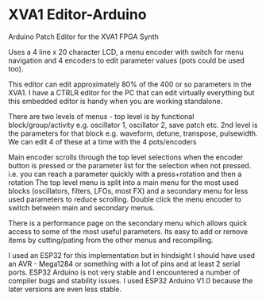 # XVA1 Editor-Arduino

Arduino Patch Editor for the XVA1 FPGA Synth

Uses a 4 line x 20 character LCD, a menu encoder with switch for menu navigation and 4 encoders to edit parameter values (pots could be used too).

This editor can edit approximately 80% of the 400 or so parameters in the XVA1. I have a CTRLR editor for the PC that can edit virtually everything but this embedded editor is handy when you are working standalone.

There are two levels of menus - top level is by functional block/group/activity e.g. oscillator 1, oscillator 2, save patch etc. 2nd level is the parameters for that block e.g. waveform, detune, transpose, pulsewidth. We can edit 4 of these at a time with the 4 pots/encoders

Main encoder scrolls through the top level selections when the encoder button is pressed or the parameter list for the selection when not pressed. i.e. you can reach a parameter quickly with a press+rotation and then a rotation
The top level menu is split into a main menu for the most used blocks (oscillators, filters, LFOs, most FX) and a secondary menu for less used parameters to reduce scrolling. Double click the menu encoder to switch between main and secondary menus.

There is a performance page on the secondary menu which allows quick access to some of the most useful parameters. Its easy to add or remove items by cutting/pating from the other menus and recompiling.

I used an ESP32 for this implementation but in hindsight I should have used an AVR - Mega1284 or something with a lot of pins and at least 2 serial ports. ESP32 Arduino is not very stable and I encountered a number of compiler bugs and stability issues. 
I used ESP32 Arduino V1.0 because the later versions are even less stable.

